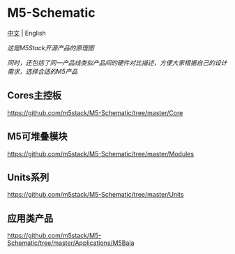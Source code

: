 # M5-Schematic

[中文](README.md) | English

*这是M5Stack开源产品的原理图*

*同时，还包括了同一产品线类似产品间的硬件对比描述，方便大家根据自己的设计需求，选择合适的M5产品*

## Cores主控板

https://github.com/m5stack/M5-Schematic/tree/master/Core

## M5可堆叠模块

https://github.com/m5stack/M5-Schematic/tree/master/Modules

## Units系列

https://github.com/m5stack/M5-Schematic/tree/master/Units

## 应用类产品

https://github.com/m5stack/M5-Schematic/tree/master/Applications/M5Bala
